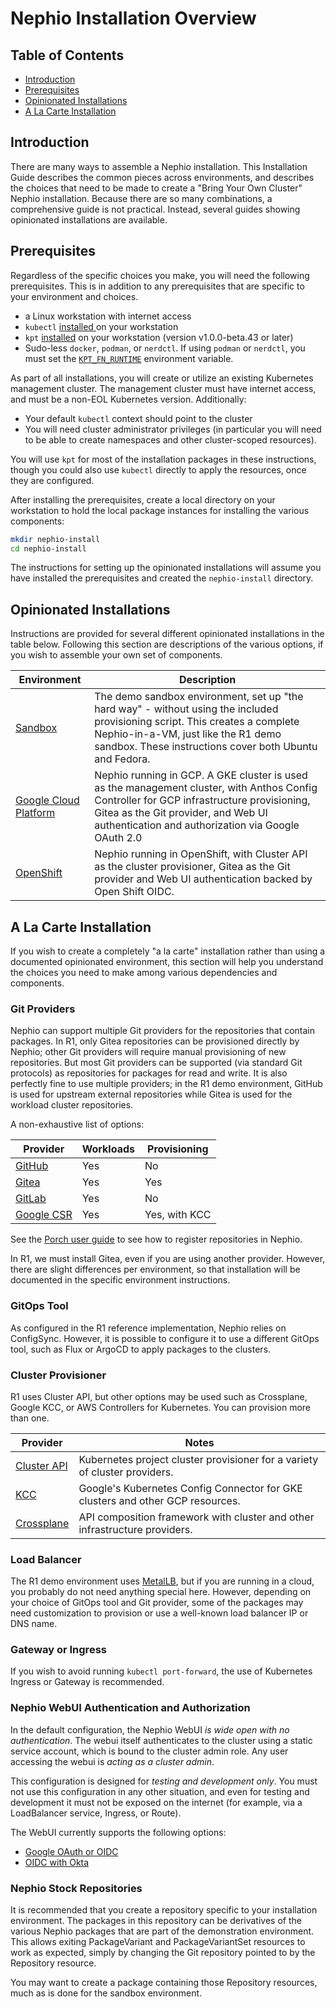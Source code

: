 # Nephio Installation Overview

## Table of Contents

- [Introduction](#introduction)
- [Prerequisites](#prerequisites)
- [Opinionated Installations](#opinionated-installations)
- [A La Carte Installation](#a-la-carte-installation)

## Introduction

There are many ways to assemble a Nephio installation. This Installation Guide
describes the common pieces across environments, and describes the choices that
need to be made to create a "Bring Your Own Cluster" Nephio installation.
Because there are so many combinations, a comprehensive guide is not practical.
Instead, several guides showing opinionated installations are available.

## Prerequisites

Regardless of the specific choices you make, you will need the following
prerequisites. This is in addition to any prerequisites that are specific to
your environment and choices.
 - a Linux workstation with internet access
 - `kubectl` [installed ](https://kubernetes.io/docs/tasks/tools/install-kubectl-linux/)on your workstation
 - `kpt` [installed](https://kpt.dev/installation/kpt-cli) on your workstation
   (version v1.0.0-beta.43 or later)
 - Sudo-less `docker`, `podman`, or `nerdctl`. If using `podman` or `nerdctl`,
   you must set the
[`KPT_FN_RUNTIME`](https://kpt.dev/reference/cli/fn/render/?id=environment-variables)
environment variable.

As part of all installations, you will create or utilize an existing Kubernetes
management cluster. The management cluster must have internet access, and must
be a non-EOL Kubernetes version. Additionally:
 - Your default `kubectl` context should point to the cluster
 - You will need cluster administrator privileges (in particular you will need
   to be able to create namespaces and other cluster-scoped resources).

You will use `kpt` for most of the installation packages in these instructions,
though you could also use `kubectl` directly to apply the resources, once they
are configured.

After installing the prerequisites, create a local directory on your
workstation to hold the local package instances for installing the various
components:

```bash
mkdir nephio-install
cd nephio-install
```

The instructions for setting up the opinionated installations will assume you
have installed the prerequisites and created the `nephio-install` directory.

## Opinionated Installations

Instructions are provided for several different opinionated installations in
the table below. Following this section are descriptions of the various
options, if you wish to assemble your own set of components.

| Environment | Description                                                |
| ----------- | ---------------------------------------------------------- |
| [Sandbox](sandbox.md) | The demo sandbox environment, set up "the hard way" - without using the included provisioning script. This creates a complete Nephio-in-a-VM, just like the R1 demo sandbox. These instructions cover both Ubuntu and Fedora. |
| [Google Cloud Platform](gcp.md) | Nephio running in GCP. A GKE cluster is used as the management cluster, with Anthos Config Controller for GCP infrastructure provisioning, Gitea as the Git provider, and Web UI authentication and authorization via Google OAuth 2.0 |
| [OpenShift](openshift.md) | Nephio running in OpenShift, with Cluster API as the cluster provisioner, Gitea as the Git provider and Web UI authentication backed by Open Shift OIDC. |

## A La Carte Installation

If you wish to create a completely "a la carte" installation rather than using
a documented opinionated environment, this section will help you understand the
choices you need to make among various dependencies and components.

### Git Providers

Nephio can support multiple Git providers for the repositories that contain
packages. In R1, only Gitea repositories can be provisioned directly by Nephio;
other Git providers will require manual provisioning of new repositories. But
most Git providers can be supported (via standard Git protocols) as repositories
for packages for read and write. It is also perfectly fine to use multiple
providers; in the R1 demo environment, GitHub is used for upstream external
repositories while Gitea is used for the workload cluster repositories.

A non-exhaustive list of options:

| Provider                                                        | Workloads | Provisioning  |
| --------------------------------------------------------------- | --------- | ------------- |
| [GitHub](https://github.com)                                    | Yes       | No            |
| [Gitea](https://about.gitea.com/)                               | Yes       | Yes           |
| [GitLab](https://about.gitlab.com/)                             | Yes       | No            |
| [Google CSR](https://cloud.google.com/source-repositories/docs) | Yes       | Yes, with KCC |

See the [Porch user
guide](https://kpt.dev/guides/porch-user-guide?id=repository-registration) to
see how to register repositories in Nephio.

In R1, we must install Gitea, even if you are using another provider. However,
there are slight differences per environment, so that installation will be
documented in the specific environment instructions.

### GitOps Tool

As configured in the R1 reference implementation, Nephio relies on ConfigSync.
However, it is possible to configure it to use a different GitOps tool, such as
Flux or ArgoCD to apply packages to the clusters.

### Cluster Provisioner

R1 uses Cluster API, but other options may be used such as Crossplane, Google
KCC, or AWS Controllers for Kubernetes. You can provision more than one.

| Provider                    | Notes                                                                                   |
| --------------------------- | --------------------------------------------------------------------------------------- |
| [Cluster API](capi.md)      | Kubernetes project cluster provisioner for a variety of cluster providers.              |
| [KCC](kcc.md)               | Google's Kubernetes Config Connector for GKE clusters and other GCP resources.          |
| [Crossplane](crossplane.md) | API composition framework with cluster and other infrastructure providers.              |

### Load Balancer

The R1 demo environment uses [MetalLB](https://metallb.universe.tf/), but if you are running in a cloud, you
probably do not need anything special here. However, depending on your choice of
GitOps tool and Git provider, some of the packages may need customization to
provision or use a well-known load balancer IP or DNS name.

### Gateway or Ingress

If you wish to avoid running `kubectl port-forward`, the use of Kubernetes
Ingress or Gateway is recommended.

### Nephio WebUI Authentication and Authorization

In the default configuration, the Nephio WebUI *is wide open with no
authentication*. The webui itself authenticates to the cluster using a static
service account, which is bound to the cluster admin role. Any user accessing
the webui is *acting as a cluster admin*.

This configuration is designed for *testing and development only*. You must not
use this configuration in any other situation, and even for testing and
development it must not be exposed on the internet (for example, via a
LoadBalancer service, Ingress, or Route).

The WebUI currently supports the following options:
- [Google OAuth or OIDC](webui-auth-gcp.md)
- [OIDC with Okta](webui-auth-okta.md)

### Nephio Stock Repositories

It is recommended that you create a repository specific to your installation
environment. The packages in this repository can be derivatives of the various
Nephio packages that are part of the demonstration environment. This allows
exiting PackageVariant and PackageVariantSet resources to work as expected,
simply by changing the Git repository pointed to by the Repository resource.

You may want to create a package containing those Repository resources, much as
is done for the sandbox environment.
